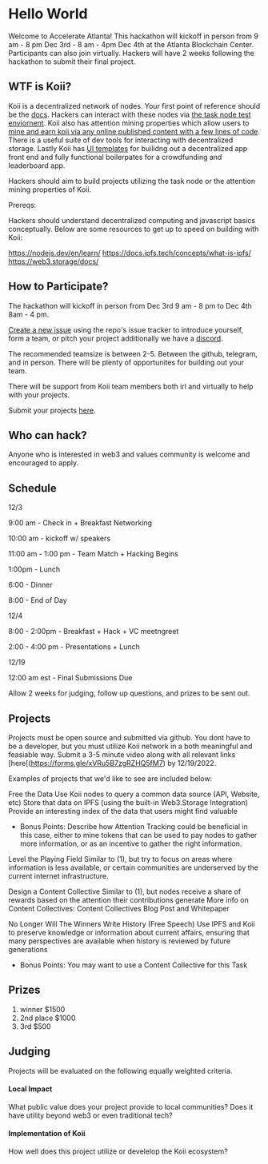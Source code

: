 # Hello World 

Welcome to Accelerate Atlanta! 
This hackathon will kickoff in person from 9 am - 8 pm Dec 3rd - 8 am - 4pm Dec 4th at the Atlanta Blockchain Center.  Participants can also join virtually. Hackers will have 2 weeks following the hackathon to submit their final project. 

## WTF is Koii?

Koii is a decentralized network of nodes. Your first point of reference should be the [docs](https://docs.koii.network/). Hackers can interact with these nodes via [the task node test enviornent](https://docs.koii.network/microservices-and-tasks/what-are-tasks). Koii also has attention mining properties which allow users to [mine and earn koii via any online published content with a few lines of code](https://docs.koii.network/earning-koii/attention-mining).  There is a useful suite of dev tools for interacting with decentralized storage. Lastly Koii has [UI templates](https://docs.koii.network/build-dapps-with-koii/template-library) for builidng out a decentralized app front end and fully functional boilerpates for a crowdfunding and leaderboard app.

Hackers should aim to build projects utilizing the task node or the attention mining properties of Koii.

Prereqs:

Hackers should understand decentralized computing and javascript basics conceptually. Below are some resources to get up to speed on building with Koii:

https://nodejs.dev/en/learn/
https://docs.ipfs.tech/concepts/what-is-ipfs/
https://web3.storage/docs/


## How to Participate?

The hackathon will kickoff in person from Dec 3rd 9 am - 8 pm to Dec 4th 8am - 4 pm. 

[Create a new issue](https://github.com/accelerateatlanta/hack-2022/issues/new/choose) using the repo's issue tracker to introduce yourself, form a team, or pitch your project additionally we have a [discord](https://discord.gg/dWXfegEG). 

The recommended teamsize is between 2-5. Between the github, telegram, and in person. There will be plenty of opportunites for building out your team. 

There will be support from Koii team members both irl and virtually to help with your projects. 

Submit your projects [here](https://forms.gle/xVRu5B7zgRZHQ5fM7).

## Who can hack?

Anyone who is interested in web3 and values community is welcome and encouraged to apply.

## Schedule

12/3

9:00 am - Check in + Breakfast Networking

10:00 am - kickoff w/ speakers

11:00 am - 1:00 pm - Team Match + Hacking Begins

1:00pm - Lunch

6:00 -  Dinner

8:00 - End of Day

12/4 

8:00 - 2:00pm - Breakfast + Hack + VC meetngreet

2:00 - 4:00 pm - Presentations + Lunch

12/19 

12:00 am est - Final Submissions Due

Allow 2 weeks for judging, follow up questions, and prizes to be sent out.


## Projects

Projects must be open source and submitted via github. You dont have to be a developer, but you must utilize Koii network in a both meaningful and feasiable way. Submit a 3-5 minute video along with all relevant links [here[(https://forms.gle/xVRu5B7zgRZHQ5fM7) by 12/19/2022.

Examples of projects that we'd like to see are included below:

Free the Data
Use Koii nodes to query a common data source (API, Website, etc)
Store that data on IPFS (using the built-in Web3.Storage Integration)
Provide an interesting index of the data that users might find valuable


* Bonus Points: Describe how Attention Tracking could be beneficial in this case, either to mine tokens that can be used to pay nodes to gather more information, or as an incentive to gather the right information.


Level the Playing Field
Similar to (1), but try to focus on areas where information is less available, or certain communities are underserved by the current internet infrastructure.


Design a Content Collective
Similar to (1), but nodes receive a share of rewards based on the attention their contributions generate
More info on Content Collectives: Content Collectives Blog Post and Whitepaper


No Longer Will The Winners Write History (Free Speech)
Use IPFS and Koii to preserve knowledge or information about current affairs, ensuring that many perspectives are available when history is reviewed by future generations
* Bonus Points: You may want to use a Content Collective for this Task


## Prizes


1. winner $1500  
2. 2nd place $1000
3. 3rd $500


## Judging 

Projects will be evaluated on the following equally weighted criteria.

#### Local Impact

What public value does your project provide to local communities? Does it have utility beyond web3 or even traditional tech? 

#### Implementation of Koii

How well does this project utilize or develelop the Koii ecosystem? 

